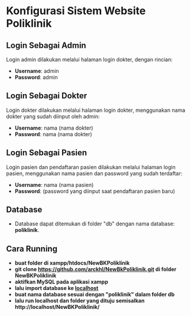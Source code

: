 # Konfigurasi Sistem Website Poliklinik

## Login Sebagai Admin
Login admin dilakukan melalui halaman login dokter, dengan rincian:
- **Username**: admin
- **Password**: admin

## Login Sebagai Dokter
Login dokter dilakukan melalui halaman login dokter, menggunakan nama dokter yang sudah diinput oleh admin:
- **Username**: nama (nama dokter)
- **Password**: nama (nama dokter)

## Login Sebagai Pasien
Login pasien dan pendaftaran pasien dilakukan melalui halaman login pasien, menggunakan nama pasien dan password yang sudah terdaftar:
- **Username**: nama (nama pasien)
- **Password**: (password yang diinput saat pendaftaran pasien baru)

## Database
- Database dapat ditemukan di folder "db" dengan nama database: **poliklinik**.

## Cara Running
- **buat folder di xampp/htdocs/NewBKPoliklinik**
- **git clone https://github.com/arckhl/NewBkPoliklinik.git di folder NewBKPoliklinik**
- **aktifkan MySQL pada aplikasi xampp**
- **lalu import database ke [localhost](http://localhost/phpmyadmin)**
- **buat nama database sesuai dengan "poliklinik" dalam folder db**
- **lalu run localhost dan folder yang dituju semisalkan http://localhost/NewBKPoliklinik/**
